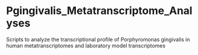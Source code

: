 # Pgingivalis_Metatranscriptome_Analyses
Scripts to analyze the transcriptional profile of Porphyromonas gingivalis in human metatranscriptomes and laboratory model transcriptomes
